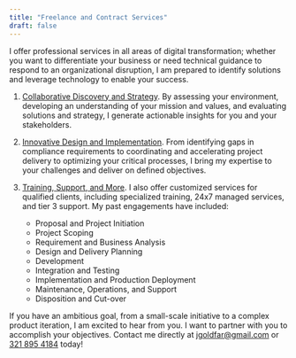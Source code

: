 ```yaml
---
title: "Freelance and Contract Services"
draft: false
---
```


I offer professional services in all areas of digital transformation; whether you want to differentiate your business or need technical guidance to respond to an organizational disruption, I am prepared to identify solutions and leverage technology to enable your success.

1) [Collaborative Discovery and Strategy](/about/collaboration). By assessing your environment, developing an understanding of your mission and values, and evaluating solutions and strategy, I generate actionable insights for you and your stakeholders.

2) [Innovative Design and Implementation](/about/innovation). From identifying gaps in compliance requirements to coordinating and accelerating project delivery to optimizing your critical processes, I bring my expertise to your challenges and deliver on defined objectives.

3) [Training, Support, and More](/contact). I also offer customized services for qualified clients, including specialized training, 24x7 managed services, and tier 3 support. My past engagements have included:

    - Proposal and Project Initiation
    - Project Scoping
    - Requirement and Business Analysis
    - Design and Delivery Planning
    - Development
    - Integration and Testing
    - Implementation and Production Deployment
    - Maintenance, Operations, and Support
    - Disposition and Cut-over

If you have an ambitious goal, from a small-scale initiative to a complex product iteration, I am excited to hear from you.
I want to partner with you to accomplish your objectives.
Contact me directly at [jgoldfar@gmail.com](mailto:jgoldfar@gmail.com) or [321 895 4184](tel:+1-321-895-4184) today!
